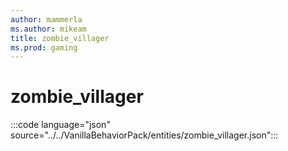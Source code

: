 ```yaml
---
author: mammerla
ms.author: mikeam
title: zombie_villager
ms.prod: gaming
---
```


# zombie_villager

:::code language="json" source="../../VanillaBehaviorPack/entities/zombie_villager.json":::